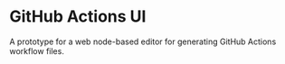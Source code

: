 # GitHub Actions UI

A prototype for a web node-based editor for generating GitHub Actions workflow files.

